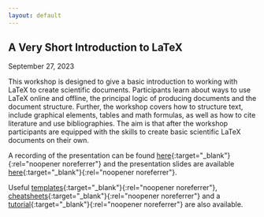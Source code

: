 ```yaml
---
layout: default
---
```


## A Very Short Introduction to LaTeX

September 27, 2023

This workshop is designed to give a basic introduction to working with LaTeX to create scientific documents. Participants learn about ways to use LaTeX online and offline, the principal logic of producing documents and the document structure. Further, the workshop covers how to structure text, include graphical elements, tables and math formulas, as well as how to cite literature and use bibliographies. The aim is that after the workshop participants are equipped with the skills to create basic scientific LaTeX documents on their own.

A recording of the presentation can be found [here](https://umd.box.com/s/9plybgx2fllolwv9a477k32jxhl1z15g){:target="_blank"}{:rel="noopener noreferrer"} and the presentation slides are available [here](https://github.com/gsa-gvpt/gvpt-methods/blob/master/introLaTeX/A%20Very%20Short%20Introduction%20to%20LaTeX.pdf){:target="_blank"}{:rel="noopener noreferrer"}.

Useful [templates](https://github.com/gsa-gvpt/gvpt-methods/tree/master/introLaTeX/Templates){:target="_blank"}{:rel="noopener noreferrer"}, [cheatsheets](https://github.com/gsa-gvpt/gvpt-methods/tree/master/introLaTeX/Cheat%20Sheets){:target="_blank"}{:rel="noopener noreferrer"} and a [tutorial](https://github.com/gsa-gvpt/gvpt-methods/blob/master/introLaTeX/Tutorial/latex_tutorial.pdf){:target="_blank"}{:rel="noopener noreferrer"} are also available.
